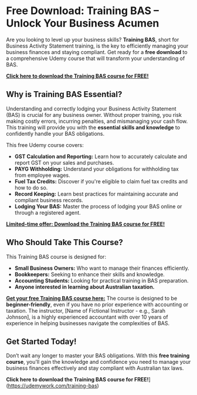 # Free Download: Training BAS – Unlock Your Business Acumen

Are you looking to level up your business skills? **Training BAS**, short for Business Activity Statement training, is the key to efficiently managing your business finances and staying compliant. Get ready for a **free download** to a comprehensive Udemy course that will transform your understanding of BAS.

[**Click here to download the Training BAS course for FREE!**](https://udemywork.com/training-bas)

## Why is Training BAS Essential?

Understanding and correctly lodging your Business Activity Statement (BAS) is crucial for any business owner.  Without proper training, you risk making costly errors, incurring penalties, and mismanaging your cash flow.  This training will provide you with the **essential skills and knowledge** to confidently handle your BAS obligations.

This free Udemy course covers:

*   **GST Calculation and Reporting:** Learn how to accurately calculate and report GST on your sales and purchases.
*   **PAYG Withholding:** Understand your obligations for withholding tax from employee wages.
*   **Fuel Tax Credits:** Discover if you're eligible to claim fuel tax credits and how to do so.
*   **Record Keeping:** Learn best practices for maintaining accurate and compliant business records.
*   **Lodging Your BAS:**  Master the process of lodging your BAS online or through a registered agent.

[**Limited-time offer: Download the Training BAS course for FREE!**](https://udemywork.com/training-bas)

## Who Should Take This Course?

This Training BAS course is designed for:

*   **Small Business Owners:** Who want to manage their finances efficiently.
*   **Bookkeepers:** Seeking to enhance their skills and knowledge.
*   **Accounting Students:**  Looking for practical training in BAS preparation.
*   **Anyone interested in learning about Australian taxation.**

[**Get your free Training BAS course here:**](https://udemywork.com/training-bas) The course is designed to be **beginner-friendly**, even if you have no prior experience with accounting or taxation. The instructor, [Name of Fictional Instructor - e.g., Sarah Johnson], is a highly experienced accountant with over 10 years of experience in helping businesses navigate the complexities of BAS.

## Get Started Today!

Don’t wait any longer to master your BAS obligations. With this **free training course**, you'll gain the knowledge and confidence you need to manage your business finances effectively and stay compliant with Australian tax laws.

**Click here to download the Training BAS course for FREE!**](https://udemywork.com/training-bas)
